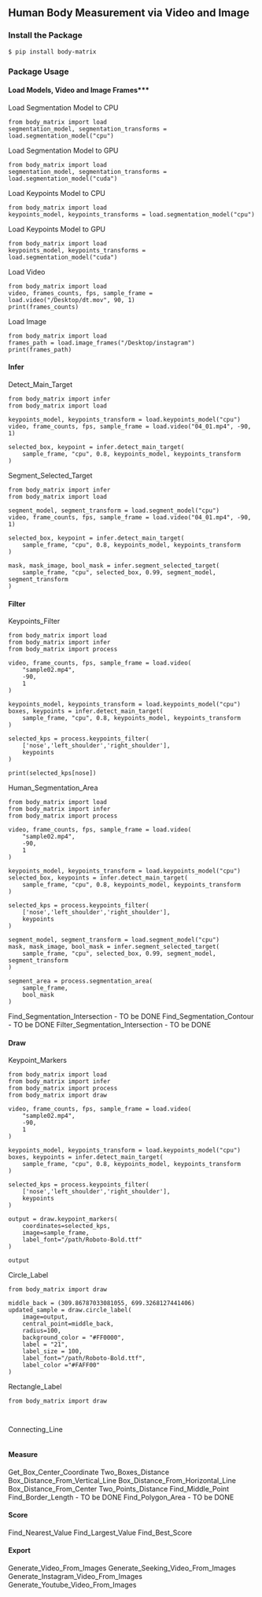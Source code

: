 ## Human Body Measurement via Video and Image
### Install the Package
```
$ pip install body-matrix
```

### Package Usage
#### Load Models, Video and Image Frames***

Load Segmentation Model to CPU
```
from body_matrix import load
segmentation_model, segmentation_transforms = load.segmentation_model("cpu")
```

Load Segmentation Model to GPU
```
from body_matrix import load
segmentation_model, segmentation_transforms = load.segmentation_model("cuda")
```

Load Keypoints Model to CPU
```
from body_matrix import load
keypoints_model, keypoints_transforms = load.segmentation_model("cpu")
```

Load Keypoints Model to GPU
```
from body_matrix import load
keypoints_model, keypoints_transforms = load.segmentation_model("cuda")
```

Load Video
```
from body_matrix import load
video, frames_counts, fps, sample_frame = load.video("/Desktop/dt.mov", 90, 1)
print(frames_counts)
```

Load Image
```
from body_matrix import load
frames_path = load.image_frames("/Desktop/instagram")
print(frames_path)
```

#### Infer
Detect_Main_Target
```
from body_matrix import infer
from body_matrix import load

keypoints_model, keypoints_transform = load.keypoints_model("cpu")
video, frame_counts, fps, sample_frame = load.video("04_01.mp4", -90, 1)

selected_box, keypoint = infer.detect_main_target(
	sample_frame, "cpu", 0.8, keypoints_model, keypoints_transform
)
```

Segment_Selected_Target
```
from body_matrix import infer
from body_matrix import load

segment_model, segment_transform = load.segment_model("cpu")
video, frame_counts, fps, sample_frame = load.video("04_01.mp4", -90, 1)

selected_box, keypoint = infer.detect_main_target(
	sample_frame, "cpu", 0.8, keypoints_model, keypoints_transform
)

mask, mask_image, bool_mask = infer.segment_selected_target(
	sample_frame, "cpu", selected_box, 0.99, segment_model, segment_transform
)
```

#### Filter
Keypoints_Filter

```
from body_matrix import load
from body_matrix import infer
from body_matrix import process

video, frame_counts, fps, sample_frame = load.video(
	"sample02.mp4", 
	-90, 
	1
)

keypoints_model, keypoints_transform = load.keypoints_model("cpu")
boxes, keypoints = infer.detect_main_target(
	sample_frame, "cpu", 0.8, keypoints_model, keypoints_transform
)

selected_kps = process.keypoints_filter(
	['nose','left_shoulder','right_shoulder'], 
	keypoints
)

print(selected_kps[nose])

```
Human_Segmentation_Area

```
from body_matrix import load
from body_matrix import infer
from body_matrix import process

video, frame_counts, fps, sample_frame = load.video(
	"sample02.mp4", 
	-90, 
	1
)

keypoints_model, keypoints_transform = load.keypoints_model("cpu")
selected_box, keypoints = infer.detect_main_target(
	sample_frame, "cpu", 0.8, keypoints_model, keypoints_transform
)

selected_kps = process.keypoints_filter(
	['nose','left_shoulder','right_shoulder'], 
	keypoints
)

segment_model, segment_transform = load.segment_model("cpu")
mask, mask_image, bool_mask = infer.segment_selected_target(
	sample_frame, "cpu", selected_box, 0.99, segment_model, segment_transform
)

segment_area = process.segmentation_area(
	sample_frame, 
	bool_mask
)

```
Find_Segmentation_Intersection - TO be DONE
Find_Segmentation_Contour - TO be DONE
Filter_Segmentation_Intersection - TO be DONE

#### Draw
Keypoint_Markers
```
from body_matrix import load
from body_matrix import infer
from body_matrix import process
from body_matrix import draw

video, frame_counts, fps, sample_frame = load.video(
	"sample02.mp4", 
	-90, 
	1
)

keypoints_model, keypoints_transform = load.keypoints_model("cpu")
boxes, keypoints = infer.detect_main_target(
	sample_frame, "cpu", 0.8, keypoints_model, keypoints_transform
)

selected_kps = process.keypoints_filter(
	['nose','left_shoulder','right_shoulder'], 
	keypoints
)

output = draw.keypoint_markers(
    coordinates=selected_kps,
    image=sample_frame, 
    label_font="/path/Roboto-Bold.ttf"
)

output
```

Circle_Label
```
from body_matrix import draw

middle_back = (309.86787033081055, 699.3268127441406)
updated_sample = draw.circle_label(
    image=output, 
    central_point=middle_back,
    radius=100,
    background_color = "#FF0000", 
    label = "21", 
    label_size = 100,
    label_font="/path/Roboto-Bold.ttf", 
    label_color ="#FAFF00"
)
```

Rectangle_Label
```
from body_matrix import draw



```

Connecting_Line
```
```

#### Measure
Get_Box_Center_Coordinate
Two_Boxes_Distance
Box_Distance_From_Vertical_Line
Box_Distance_From_Horizontal_Line
Box_Distance_From_Center
Two_Points_Distance
Find_Middle_Point
Find_Border_Length - TO be DONE
Find_Polygon_Area - TO be DONE

#### Score
Find_Nearest_Value
Find_Largest_Value
Find_Best_Score

#### Export
Generate_Video_From_Images
Generate_Seeking_Video_From_Images
Generate_Instagram_Video_From_Images
Generate_Youtube_Video_From_Images
